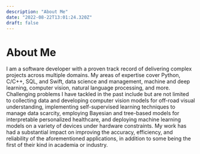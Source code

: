 ```yaml
---
description: "About Me"
date: "2022-08-22T13:01:24.320Z"
draft: false
---
```


# About Me

I am a software developer with a proven track record of delivering complex projects across multiple domains. My areas of expertise cover Python, C/C++, SQL, and Swift, data science and management, machine and deep learning, computer vision, natural language processing, and more. Challenging problems I have tackled in the past include but are not limited to collecting data and developing computer vision models for off-road visual understanding, implementing self-supervised learning techniques to manage data scarcity, employing Bayesian and tree-based models for interpretable personalized healthcare, and deploying machine learning models on a variety of devices under hardware constraints. My work has had a substantial impact on improving the accuracy, efficiency, and reliability of the aforementioned applications, in addition to some being the first of their kind in academia or industry.
